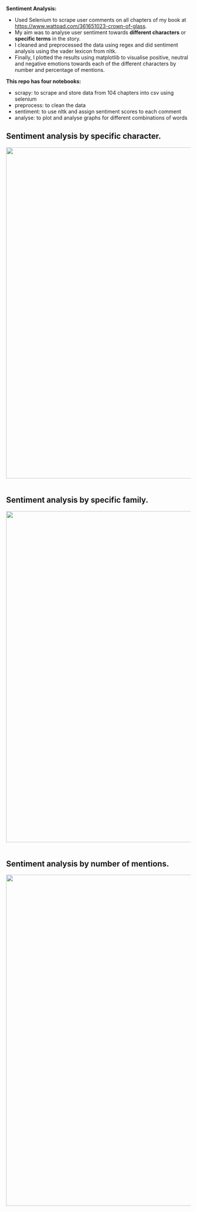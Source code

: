 **Sentiment Analysis:**
- Used Selenium to scrape user comments on all chapters of my book at https://www.wattpad.com/361651023-crown-of-glass. 
- My aim was to analyse user sentiment towards **different characters** or **specific terms** in the story. 
- I cleaned and preprocessed the data using regex and did sentiment analysis using the vader lexicon from nltk. 
- Finally, I plotted the results using matplotlib to visualise positive, neutral and negative emotions towards each of the different characters by number and percentage of mentions.

**This repo has four notebooks:**
- scrapy: to scrape and store data from 104 chapters into csv using selenium
- preprocess: to clean the data
- sentiment: to use nltk and assign sentiment scores to each comment
- analyse: to plot and analyse graphs for different combinations of words

<h2>Sentiment analysis by specific character.</h2>
<div align="center">
  <img src="https://github.com/rubyruins/characterwise-user-sentiment/blob/master/screenshots/1.PNG" width="900"> &nbsp;
</div>

<h2>Sentiment analysis by specific family.</h2>
<div align="center">
  <img src="https://github.com/rubyruins/characterwise-user-sentiment/blob/master/screenshots/2.PNG" width="900"> &nbsp;
</div>

<h2>Sentiment analysis by number of mentions.</h2>
<div align="center">
  <img src="https://github.com/rubyruins/characterwise-user-sentiment/blob/master/screenshots/3.PNG" width="900"> &nbsp;
</div>
